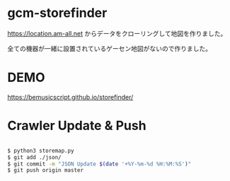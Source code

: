 # gcm-storefinder

https://location.am-all.net からデータをクローリングして地図を作りました。

全ての機器が一緒に設置されているゲーセン地図がないので作りました。

# DEMO

https://bemusicscript.github.io/storefinder/

# Crawler Update & Push

```sh

$ python3 storemap.py
$ git add ./json/
$ git commit -m "JSON Update $(date '+%Y-%m-%d %H:%M:%S')"
$ git push origin master
```
